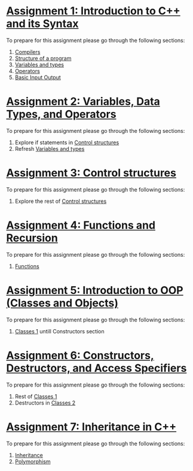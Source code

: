 # [Assignment 1: Introduction to C++ and its Syntax](basics/tasks/hello-world)

To prepare for this assignment please go through the following sections:
1. [Compilers](https://cplusplus.com/doc/tutorial/introduction/)
2. [Structure of a program](https://cplusplus.com/doc/tutorial/program_structure/)
3. [Variables and types](https://cplusplus.com/doc/tutorial/variables/)
4. [Operators](https://cplusplus.com/doc/tutorial/operators/)
5. [Basic Input Output](https://cplusplus.com/doc/tutorial/basic_io/)

# [Assignment 2: Variables, Data Types, and Operators](https://github.com/Gamezar/cpp-training/tree/main/basics/tasks/two-numbers)

To prepare for this assignment please go through the following sections:
1. Explore if statements in [Control structures](https://cplusplus.com/doc/tutorial/control/)
2. Refresh [Variables and types](https://cplusplus.com/doc/tutorial/variables/)

# [Assignment 3: Control structures](https://github.com/Gamezar/cpp-training/tree/main/basics/tasks/number-guessing)

To prepare for this assignment please go through the following sections:
1. Explore the rest of [Control structures](https://cplusplus.com/doc/tutorial/control/)

# [Assignment 4: Functions and Recursion](https://github.com/Gamezar/cpp-training/tree/main/basics/tasks/factorial)

To prepare for this assignment please go through the following sections:
1. [Functions](https://cplusplus.com/doc/tutorial/functions/)

# [Assignment 5: Introduction to OOP (Classes and Objects)](https://github.com/Gamezar/cpp-training/tree/main/basics/tasks/rectangle-1)

To prepare for this assignment please go through the following sections:
1. [Classes 1](https://cplusplus.com/doc/tutorial/classes/) untill Constructors section

# [Assignment 6: Constructors, Destructors, and Access Specifiers](https://github.com/Gamezar/cpp-training/tree/main/basics/tasks/rectangle-2)

To prepare for this assignment please go through the following sections:
1. Rest of [Classes 1](https://cplusplus.com/doc/tutorial/classes/)
2. Destructors in [Classes 2](https://cplusplus.com/doc/tutorial/templates/)

# [Assignment 7: Inheritance in C++](https://github.com/Gamezar/cpp-training/tree/main/basics/tasks/polygon)

To prepare for this assignment please go through the following sections:
1. [Inheritance](https://cplusplus.com/doc/tutorial/inheritance/)
2. [Polymorphism](https://cplusplus.com/doc/tutorial/polymorphism/)

